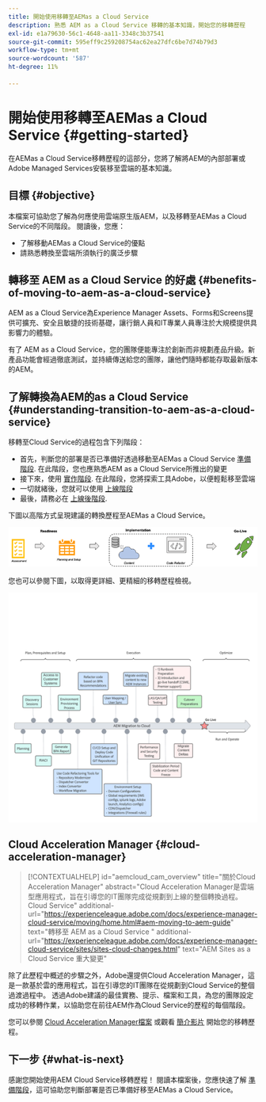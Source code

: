 ```yaml
---
title: 開始使用移轉至AEMas a Cloud Service
description: 熟悉 AEM as a Cloud Service 移轉的基本知識，開始您的移轉歷程
exl-id: e1a79630-56c1-4648-aa11-3348c3b37541
source-git-commit: 595eff9c259208754ac62ea27dfc6be7d74b79d3
workflow-type: tm+mt
source-wordcount: '587'
ht-degree: 11%

---
```


# 開始使用移轉至AEMas a Cloud Service {#getting-started}

在AEMas a Cloud Service移轉歷程的這部分，您將了解將AEM的內部部署或Adobe Managed Services安裝移至雲端的基本知識。

## 目標 {#objective}

本檔案可協助您了解為何應使用雲端原生版AEM，以及移轉至AEMas a Cloud Service的不同階段。 閱讀後，您應：

* 了解移動AEMas a Cloud Service的優點
* 請熟悉轉換至雲端所須執行的廣泛步驟

## 轉移至 AEM as a Cloud Service 的好處 {#benefits-of-moving-to-aem-as-a-cloud-service}

AEM as a Cloud Service為Experience Manager Assets、Forms和Screens提供可擴充、安全且敏捷的技術基礎，讓行銷人員和IT專業人員專注於大規模提供具影響力的體驗。

有了 AEM as a Cloud Service，您的團隊便能專注於創新而非規劃產品升級。新產品功能會經過徹底測試，並持續傳送給您的團隊，讓他們隨時都能存取最新版本的AEM。

## 了解轉換為AEM的as a Cloud Service {#understanding-transition-to-aem-as-a-cloud-service}

移轉至Cloud Service的過程包含下列階段：

* 首先，判斷您的部署是否已準備好透過移動至AEMas a Cloud Service [準備階段](/help/journey-migration/readiness.md). 在此階段，您也應熟悉AEM as a Cloud Service所推出的變更
* 接下來，使用 [實作階段](/help/journey-migration/implementation.md). 在此階段，您將探索工具Adobe，以便輕鬆移至雲端
* 一切就緒後，您就可以使用 [上線階段](/help/journey-migration/go-live.md)
* 最後，請務必在 [上線後階段](/help/journey-migration/post-go-live.md).

下圖以高階方式呈現建議的轉換歷程至AEMas a Cloud Service。

![影像](/help/journey-migration/assets/move-aemcloud-process.png)

您也可以參閱下圖，以取得更詳細、更精細的移轉歷程檢視。

![影像](/help/journey-migration/assets/migration-process.png)

## Cloud Acceleration Manager {#cloud-acceleration-manager}

>[!CONTEXTUALHELP]
>id="aemcloud_cam_overview"
>title="關於Cloud Acceleration Manager"
>abstract="Cloud Acceleration Manager是雲端型應用程式，旨在引導您的IT團隊完成從規劃到上線的整個轉換過程。Cloud Service"
>additional-url="https://experienceleague.adobe.com/docs/experience-manager-cloud-service/moving/home.html#aem-moving-to-aem-guide" text="轉移至 AEM as a Cloud Service "
>additional-url="https://experienceleague.adobe.com/docs/experience-manager-cloud-service/sites/sites-cloud-changes.html" text="AEM Sites as a Cloud Service 重大變更"

除了此歷程中概述的步驟之外，Adobe還提供Cloud Acceleration Manager，這是一款基於雲的應用程式，旨在引導您的IT團隊在從規劃到Cloud Service的整個過渡過程中。 透過Adobe建議的最佳實務、提示、檔案和工具，為您的團隊設定成功的移轉作業，以協助您在前往AEM作為Cloud Service的歷程的每個階段。

您可以參閱 [Cloud Acceleration Manager檔案](/help/journey-migration/cloud-acceleration-manager/using-cam/getting-started-cam.md) 或觀看 [簡介影片](https://experienceleague.adobe.com/?launch=ExperienceManager-A-1-2021.1.migration&amp;recommended=ExperienceManager-A-1-2021.1.migration&amp;lang=en#dashboard/learning) 開始您的移轉歷程。

## 下一步 {#what-is-next}

感謝您開始使用AEM Cloud Service移轉歷程！ 閱讀本檔案後，您應快速了解 [準備階段](/help/journey-migration/readiness.md)，這可協助您判斷部署是否已準備好移至AEMas a Cloud Service。
